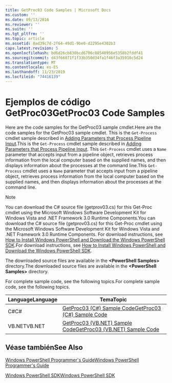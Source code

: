 ```yaml
---
title: GetProc03 Code Samples | Microsoft Docs
ms.custom: ''
ms.date: 09/13/2016
ms.reviewer: ''
ms.suite: ''
ms.tgt_pltfrm: ''
ms.topic: article
ms.assetid: 8ad39c7d-2f64-49d1-9be0-d2295e4302b3
caps.latest.revision: 5
ms.openlocfilehash: bd6d26cb830bcd6706c88548956e5358b2fddf41
ms.sourcegitcommit: d43f66071f1f33b350d34fa1f46f3a35910c5d24
ms.translationtype: MT
ms.contentlocale: es-ES
ms.lasthandoff: 11/23/2019
ms.locfileid: "74416139"
---
```

# <a name="getproc03-code-samples"></a><span data-ttu-id="92267-102">Ejemplos de código GetProc03</span><span class="sxs-lookup"><span data-stu-id="92267-102">GetProc03 Code Samples</span></span>

<span data-ttu-id="92267-103">Here are the code samples for the GetProc03 sample cmdlet.</span><span class="sxs-lookup"><span data-stu-id="92267-103">Here are the code samples for the GetProc03 sample cmdlet.</span></span> <span data-ttu-id="92267-104">This is the `Get-Process` cmdlet sample described in [Adding Parameters that Process Pipeline Input](../cmdlet/adding-parameters-that-process-pipeline-input.md).</span><span class="sxs-lookup"><span data-stu-id="92267-104">This is the `Get-Process` cmdlet sample described in [Adding Parameters that Process Pipeline Input](../cmdlet/adding-parameters-that-process-pipeline-input.md).</span></span> <span data-ttu-id="92267-105">This `Get-Process` cmdlet uses a `Name` parameter that accepts input from a pipeline object, retrieves process information from the local computer based on the supplied names, and then displays information about the processes at the command line.</span><span class="sxs-lookup"><span data-stu-id="92267-105">This `Get-Process` cmdlet uses a `Name` parameter that accepts input from a pipeline object, retrieves process information from the local computer based on the supplied names, and then displays information about the processes at the command line.</span></span>

> [!NOTE]
> <span data-ttu-id="92267-106">You can download the C# source file (getprov03.cs) for this Get-Proc cmdlet using the Microsoft Windows Software Development Kit for Windows Vista and .NET Framework 3.0 Runtime Components.</span><span class="sxs-lookup"><span data-stu-id="92267-106">You can download the C# source file (getprov03.cs) for this Get-Proc cmdlet using the Microsoft Windows Software Development Kit for Windows Vista and .NET Framework 3.0 Runtime Components.</span></span> <span data-ttu-id="92267-107">For download instructions, see [How to Install Windows PowerShell and Download the Windows PowerShell SDK](/powershell/scripting/developer/installing-the-windows-powershell-sdk).</span><span class="sxs-lookup"><span data-stu-id="92267-107">For download instructions, see [How to Install Windows PowerShell and Download the Windows PowerShell SDK](/powershell/scripting/developer/installing-the-windows-powershell-sdk).</span></span>
>
> <span data-ttu-id="92267-108">The downloaded source files are available in the **\<PowerShell Samples>** directory.</span><span class="sxs-lookup"><span data-stu-id="92267-108">The downloaded source files are available in the **\<PowerShell Samples>** directory.</span></span>

<span data-ttu-id="92267-109">For complete sample code, see the following topics.</span><span class="sxs-lookup"><span data-stu-id="92267-109">For complete sample code, see the following topics.</span></span>

|<span data-ttu-id="92267-110">Language</span><span class="sxs-lookup"><span data-stu-id="92267-110">Language</span></span>|<span data-ttu-id="92267-111">Tema</span><span class="sxs-lookup"><span data-stu-id="92267-111">Topic</span></span>|
|--------------|-----------|
|<span data-ttu-id="92267-112">C#</span><span class="sxs-lookup"><span data-stu-id="92267-112">C#</span></span>|[<span data-ttu-id="92267-113">GetProc03 (C#) Sample Code</span><span class="sxs-lookup"><span data-stu-id="92267-113">GetProc03 (C#) Sample Code</span></span>](./getproc03-csharp-sample-code.md)|
|<span data-ttu-id="92267-114">VB.NET</span><span class="sxs-lookup"><span data-stu-id="92267-114">VB.NET</span></span>|[<span data-ttu-id="92267-115">GetProc03 (VB.NET) Sample Code</span><span class="sxs-lookup"><span data-stu-id="92267-115">GetProc03 (VB.NET) Sample Code</span></span>](./getproc03-vb-net-sample-code.md)|

## <a name="see-also"></a><span data-ttu-id="92267-116">Véase también</span><span class="sxs-lookup"><span data-stu-id="92267-116">See Also</span></span>

[<span data-ttu-id="92267-117">Windows PowerShell Programmer's Guide</span><span class="sxs-lookup"><span data-stu-id="92267-117">Windows PowerShell Programmer's Guide</span></span>](./windows-powershell-programmer-s-guide.md)

[<span data-ttu-id="92267-118">Windows PowerShell SDK</span><span class="sxs-lookup"><span data-stu-id="92267-118">Windows PowerShell SDK</span></span>](../windows-powershell-reference.md)
